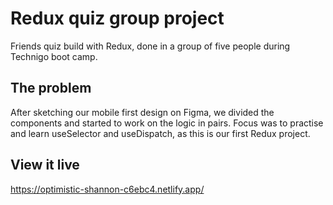 # Redux quiz group project

Friends quiz build with Redux, done in a group of five people during Technigo boot camp.

## The problem

After sketching our mobile first design on Figma, we divided the components and started to work on the logic in pairs. Focus was to practise and learn useSelector and useDispatch, as this is our first Redux project.

## View it live

https://optimistic-shannon-c6ebc4.netlify.app/
